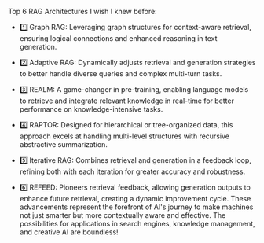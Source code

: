 Top 6 RAG Architectures I wish I knew before: 

- 1️⃣ Graph RAG: Leveraging graph structures for context-aware retrieval, ensuring logical connections and enhanced reasoning in text generation.

- 2️⃣ Adaptive RAG: Dynamically adjusts retrieval and generation strategies to better handle diverse queries and complex multi-turn tasks.

- 3️⃣ REALM: A game-changer in pre-training, enabling language models to retrieve and integrate relevant knowledge in real-time for better performance on knowledge-intensive tasks.

- 4️⃣ RAPTOR: Designed for hierarchical or tree-organized data, this approach excels at handling multi-level structures with recursive abstractive summarization.

- 5️⃣ Iterative RAG: Combines retrieval and generation in a feedback loop, refining both with each iteration for greater accuracy and robustness.

- 6️⃣ REFEED: Pioneers retrieval feedback, allowing generation outputs to enhance future retrieval, creating a dynamic improvement cycle.
These advancements represent the forefront of AI's journey to make machines not just smarter but more contextually aware and effective.
 The possibilities for applications in search engines, knowledge management, and creative AI are boundless!
